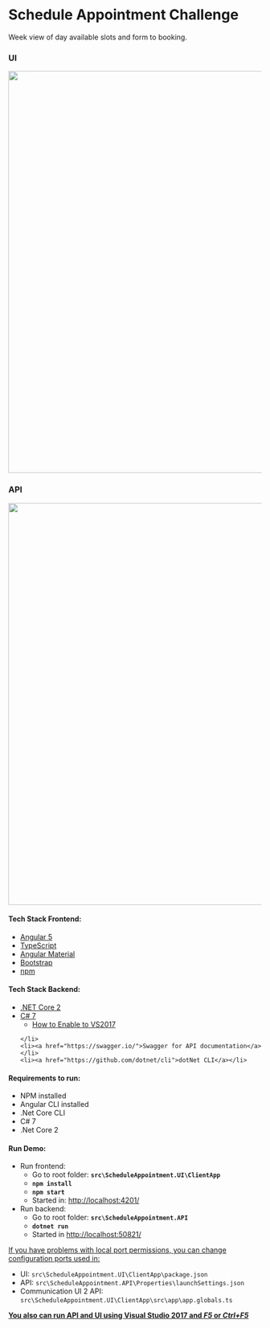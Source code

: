 # Schedule Appointment Challenge

Week view of day available slots and form to booking.

<h3>UI</h3>
<img width="800" src="https://github.com/josecuellar/ScheduleAppointment/blob/master/ReadmeImage2.jpg?raw=true">

<h3>API</h3>
<img width="800" src="https://github.com/josecuellar/ScheduleAppointment/blob/master/ReadmeImage1.jpg?raw=true">

<h4>Tech Stack Frontend:</h4>
<ul>
    <li><a href="https://angular.io/">Angular 5</a></li>
    <li><a href="https://www.typescriptlang.org/">TypeScript</a></li>
    <li><a href="https://material.angular.io/">Angular Material</a></li>
    <li><a href="https://getbootstrap.com/">Bootstrap</a></li>
    <li><a href="https://www.npmjs.com/">npm</a></li>
</ul>

<h4>Tech Stack Backend:</h4>
<ul>
    <li><a href="https://github.com/dotnet/core/blob/master/release-notes/download-archives/2.0.0-download.md">.NET Core 2</a></li>
    <li>
        <a href="https://msdn.microsoft.com/en-us/magazine/mt790184.aspx">C# 7</a>
        <ul>
            <li><a href="https://blogs.msdn.microsoft.com/benjaminperkins/2017/03/23/how-to-enable-c-7-in-visual-studio-2017/">How to Enable to VS2017</a></li>
        </ul>
    
    </li>
    <li><a href="https://swagger.io/">Swagger for API documentation</a></li>
    <li><a href="https://github.com/dotnet/cli">dotNet CLI</a></li>
    
</ul>

<h4>Requirements to run:</h4>
<ul>
    <li>NPM installed</li>
    <li>Angular CLI installed</li>
    <li>.Net Core CLI</li>
    <li>C# 7</li>
    <li>.Net Core 2</li>
</ul>
        

<h4>Run Demo:</h4>
<ul>
    <li>Run frontend:
        <ul>
            <li>Go to root folder: <code><b>src\ScheduleAppointment.UI\ClientApp</b></code></li>
            <li>
                <code><b>npm install</b></code>
            </li>
            <li>
                <code><b>npm start</b></code>
            </li>
            <li>Started in: <a href="http://localhost:4201/">http://localhost:4201/</a></li>
        </ul>
    </li>
    <li>Run backend:
        <ul>
            <li>Go to root folder: <code><b>src\ScheduleAppointment.API</b></code></li>
            <li>
                <code><b>dotnet run</b></code>
            </li>
            <li>Started in <a href="http://localhost:50821/">http://localhost:50821/</a></li>
        </ul>
    </li>
</ul>

<u>If you have problems with local port permissions, you can change configuration ports used in:</u>
<ul>
<li>
UI: <code>src\ScheduleAppointment.UI\ClientApp\package.json</code>
</li>
<li>
API: <code>src\ScheduleAppointment.API\Properties\launchSettings.json</code>
</li>
<li>
Communication UI 2 API:
<code>src\ScheduleAppointment.UI\ClientApp\src\app\app.globals.ts</code>
</li>
</ul>

<u><b>You also can run API and UI using Visual Studio 2017 and <i>F5</i> or <i>Ctrl+F5</i></b></u>

